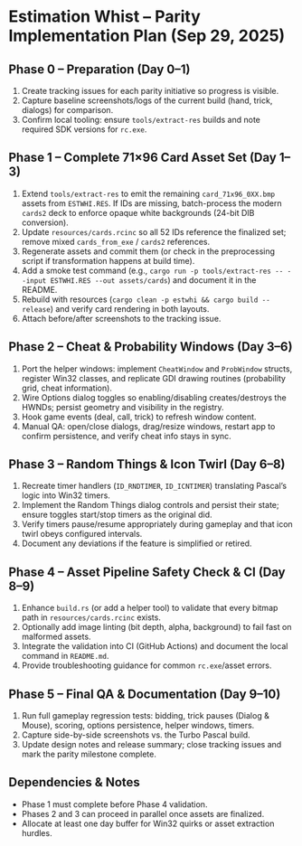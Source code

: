 # Estimation Whist – Parity Implementation Plan (Sep 29, 2025)

## Phase 0 – Preparation (Day 0–1)
1. Create tracking issues for each parity initiative so progress is visible.
2. Capture baseline screenshots/logs of the current build (hand, trick, dialogs) for comparison.
3. Confirm local tooling: ensure `tools/extract-res` builds and note required SDK versions for `rc.exe`.

## Phase 1 – Complete 71×96 Card Asset Set (Day 1–3)
1. Extend `tools/extract-res` to emit the remaining `card_71x96_0XX.bmp` assets from `ESTWHI.RES`. If IDs are missing, batch-process the modern `cards2` deck to enforce opaque white backgrounds (24-bit DIB conversion).
2. Update `resources/cards.rcinc` so all 52 IDs reference the finalized set; remove mixed `cards_from_exe` / `cards2` references.
3. Regenerate assets and commit them (or check in the preprocessing script if transformation happens at build time).
4. Add a smoke test command (e.g., `cargo run -p tools/extract-res -- --input ESTWHI.RES --out assets/cards`) and document it in the README.
5. Rebuild with resources (`cargo clean -p estwhi && cargo build --release`) and verify card rendering in both layouts.
6. Attach before/after screenshots to the tracking issue.

## Phase 2 – Cheat & Probability Windows (Day 3–6)
1. Port the helper windows: implement `CheatWindow` and `ProbWindow` structs, register Win32 classes, and replicate GDI drawing routines (probability grid, cheat information).
2. Wire Options dialog toggles so enabling/disabling creates/destroys the HWNDs; persist geometry and visibility in the registry.
3. Hook game events (deal, call, trick) to refresh window content.
4. Manual QA: open/close dialogs, drag/resize windows, restart app to confirm persistence, and verify cheat info stays in sync.

## Phase 3 – Random Things & Icon Twirl (Day 6–8)
1. Recreate timer handlers (`ID_RNDTIMER`, `ID_ICNTIMER`) translating Pascal’s logic into Win32 timers.
2. Implement the Random Things dialog controls and persist their state; ensure toggles start/stop timers as the original did.
3. Verify timers pause/resume appropriately during gameplay and that icon twirl obeys configured intervals.
4. Document any deviations if the feature is simplified or retired.

## Phase 4 – Asset Pipeline Safety Check & CI (Day 8–9)
1. Enhance `build.rs` (or add a helper tool) to validate that every bitmap path in `resources/cards.rcinc` exists.
2. Optionally add image linting (bit depth, alpha, background) to fail fast on malformed assets.
3. Integrate the validation into CI (GitHub Actions) and document the local command in `README.md`.
4. Provide troubleshooting guidance for common `rc.exe`/asset errors.

## Phase 5 – Final QA & Documentation (Day 9–10)
1. Run full gameplay regression tests: bidding, trick pauses (Dialog & Mouse), scoring, options persistence, helper windows, timers.
2. Capture side-by-side screenshots vs. the Turbo Pascal build.
3. Update design notes and release summary; close tracking issues and mark the parity milestone complete.

## Dependencies & Notes
- Phase 1 must complete before Phase 4 validation.
- Phases 2 and 3 can proceed in parallel once assets are finalized.
- Allocate at least one day buffer for Win32 quirks or asset extraction hurdles.
